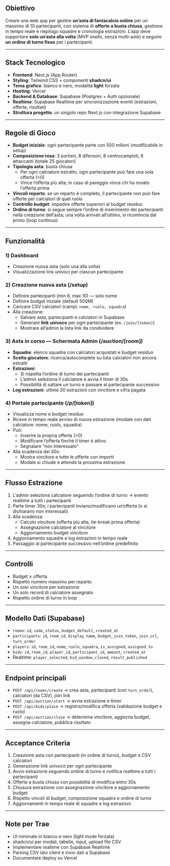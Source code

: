 ## Obiettivo
Creare una web app per gestire **un’asta di fantacalcio online** per un massimo di 10 partecipanti, con sistema di **offerte a busta chiusa**, gestione in tempo reale e riepilogo squadre e cronologia estrazioni. L’app deve supportare **solo un’asta alla volta** (MVP snello, senza multi-aste) e seguire **un ordine di turno fisso** per i partecipanti.

---
## Stack Tecnologico
- **Frontend**: Next.js (App Router)
- **Styling**: Tailwind CSS + componenti **shadcn/ui**
- **Tema grafico**: bianco e nero, modalità **light** forzata
- **Hosting**: Vercel
- **Backend & Database**: Supabase (Postgres + Auth opzionale)
- **Realtime**: Supabase Realtime per sincronizzazione eventi (estrazioni, offerte, risultati)
- **Struttura progetto**: un singolo repo Next.js con integrazione Supabase

---
## Regole di Gioco
- **Budget iniziale**: ogni partecipante parte con 500 milioni (modificabile in setup)
- **Composizione rosa**: 3 portieri, 8 difensori, 8 centrocampisti, 6 attaccanti (totale 25 giocatori)
- **Tipologia asta**: busta chiusa
  - Per ogni calciatore estratto, ogni partecipante può fare una sola offerta (>0)
  - Vince l’offerta più alta; in caso di pareggio vince chi ha inviato l’offerta prima
- **Vincoli reparto**: se un reparto è completo, il partecipante non può fare offerte per calciatori di quel ruolo
- **Controllo budget**: impedire offerte superiori al budget residuo
- **Ordine di turno**: si segue sempre l’ordine di inserimento dei partecipanti nella creazione dell’asta; una volta arrivati all’ultimo, si ricomincia dal primo (loop continuo)

---
## Funzionalità
### 1) Dashboard
- Creazione nuova asta (solo una alla volta)
- Visualizzazione link univoci per ciascun partecipante

### 2) Creazione nuova asta (/setup)
- Definire partecipanti (min 6, max 10) — solo nome
- Definire budget iniziale (default 500M)
- Caricare CSV calciatori (campi: `nome, ruolo, squadra`)
- Alla creazione:
  - Salvare asta, partecipanti e calciatori in Supabase
  - Generare **link univoco** per ogni partecipante (es. `/join/[token]`)
  - Mostrare all’admin la lista link da condividere

### 3) Asta in corso — Schermata Admin (/auction/[room])
- **Squadre**: elenco squadre con calciatori acquistati e budget residuo
- **Scelta giocatore**: ricerca/autocomplete su lista calciatori non ancora estratti
- **Estrazioni**:
  - Si rispetta l’ordine di turno dei partecipanti
  - L’admin seleziona il calciatore e avvia il timer di 30s
  - Possibilità di saltare un turno e passare al partecipante successivo
- **Log estrazioni**: ultime 30 estrazioni con vincitore e cifra pagata

### 4) Portale partecipante (/p/[token])
- Visualizza nome e budget residuo
- Riceve in tempo reale avviso di nuova estrazione (modale con dati calciatore: nome, ruolo, squadra)
- Può:
  - Inserire la propria offerta (>0)
  - Modificare l’offerta finché il timer è attivo
  - Segnalare “non interessato”
- Alla scadenza dei 30s:
  - Mostra vincitore e tutte le offerte con importi
  - Modale si chiude e attende la prossima estrazione

---
## Flusso Estrazione
1. L’admin seleziona calciatore seguendo l’ordine di turno → evento realtime a tutti i partecipanti
2. Parte timer 30s; i partecipanti inviano/modificano un’offerta (o si dichiarano non interessati)
3. Alla scadenza:
   - Calcolo vincitore (offerta più alta, tie-break prima offerta)
   - Assegnazione calciatore al vincitore
   - Aggiornamento budget vincitore
4. Aggiornamento squadre e log estrazioni in tempo reale
5. Passaggio al partecipante successivo nell’ordine predefinito

---
## Controlli
- Budget ≥ offerta
- Rispetto numero massimo per reparto
- Un solo vincitore per estrazione
- Un solo record di calciatore assegnato
- Rispetto ordine di turno in loop

---
## Modello Dati (Supabase)
- `rooms`: `id`, `code`, `status`, `budget_default`, `created_at`
- `participants`: `id`, `room_id`, `display_name`, `budget`, `join_token`, `join_url`, `turn_order`
- `players`: `id`, `room_id`, `nome`, `ruolo`, `squadra`, `is_assigned`, `assigned_to`
- `bids`: `id`, `room_id`, `player_id`, `participant_id`, `amount`, `created_at`
- Realtime: `player_selected`, `bid_window_closed`, `result_published`

---
## Endpoint principali
- `POST /api/rooms/create` → crea asta, partecipanti (con `turn_order`), calciatori (da CSV), join link
- `POST /api/auction/start` → avvia estrazione e timer
- `POST /api/bids/place` → registra/modifica offerta (validazione budget e ruolo)
- `POST /api/auction/close` → determina vincitore, aggiorna budget, assegna calciatore, pubblica risultato

---
## Acceptance Criteria
1. Creazione asta con partecipanti (in ordine di turno), budget e CSV calciatori
2. Generazione link univoco per ogni partecipante
3. Avvio estrazione seguendo ordine di turno e notifica realtime a tutti i partecipanti
4. Offerte a busta chiusa con possibilità di modifica entro 30s
5. Chiusura estrazione con assegnazione vincitore e aggiornamento budget
6. Rispetto vincoli di budget, composizione squadra e ordine di turno
7. Aggiornamenti in tempo reale di squadre e log estrazioni

---
## Note per Trae
- UI minimale in bianco e nero (light mode forzata)
- shadcn/ui per modali, tabelle, input, upload file CSV
- Implementare realtime con Supabase Realtime
- Parsing CSV lato client e invio dati a Supabase
- Documentare deploy su Vercel